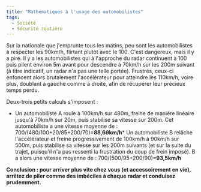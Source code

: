```yaml
---
title: "Mathématiques à l'usage des automobilistes"
tags:
  - Société
  - Sécurité routière
---
```


Sur la nationale que j'emprunte tous les matins, peu sont les automobilistes à respecter les 90km/h, flirtant plutôt avec le 100\. C'est dangereux, mais il y a pire. Il y a les automobilistes qui à l'approche du radar continuent à 100 puis pilent environ 5m avant pour descendre à 70km/h sur les 200m suivant (à titre indicatif, un radar n'a pas une telle portée). Frustrés, ceux-ci enfoncent alors brutalement l'accélérateur pour atteindre les 110km/h, voire plus, doublant à gauche comme à droite, afin de récupérer leur précieux temps perdu.

Deux-trois petits calculs s'imposent&nbsp;:

*   Un automobiliste A roule à 100km/h sur 480m, freine de manière linéaire jusqu'à 70km/h sur 20m, puis stabilise sa vitesse sur 200m. Cet automobiliste a une vitesse moyenne de&nbsp;: 700/(480/100+20/85+200/70)=**88,69km/h***   Un automobiliste B rel&acirc;che l'accélérateur et freine progressivement de 100km/h à 90km/h sur 500m, puis stabilise sa vitesse sur les 200m suivants (et sur la suite du trajet, puisqu'il n'a pas ressenti la frustration du coup de frein imposé). B a alors une vitesse moyenne de&nbsp;: 700/(500/95+200/90)=**93,5km/h**

**Conclusion&nbsp;: pour arriver plus vite chez vous (et accessoirement en vie), arrêtez de piler comme des imbéciles à chaque radar et conduisez prudemment.**